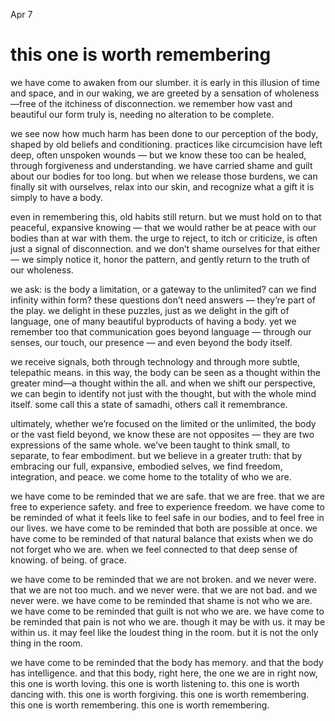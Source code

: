 Apr 7
# this one is worth remembering



we have come to awaken from our slumber. it is early in this illusion of time and space, and in our waking, we are greeted by a sensation of wholeness—free of the itchiness of disconnection. we remember how vast and beautiful our form truly is, needing no alteration to be complete.

we see now how much harm has been done to our perception of the body, shaped by old beliefs and conditioning. practices like circumcision have left deep, often unspoken wounds — but we know these too can be healed, through forgiveness and understanding. we have carried shame and guilt about our bodies for too long. but when we release those burdens, we can finally sit with ourselves, relax into our skin, and recognize what a gift it is simply to have a body.

even in remembering this, old habits still return. but we must hold on to that peaceful, expansive knowing — that we would rather be at peace with our bodies than at war with them. the urge to reject, to itch or criticize, is often just a signal of disconnection. and we don’t shame ourselves for that either — we simply notice it, honor the pattern, and gently return to the truth of our wholeness.

we ask: is the body a limitation, or a gateway to the unlimited? can we find infinity within form? these questions don’t need answers — they’re part of the play. we delight in these puzzles, just as we delight in the gift of language, one of many beautiful byproducts of having a body. yet we remember too that communication goes beyond language — through our senses, our touch, our presence — and even beyond the body itself.

we receive signals, both through technology and through more subtle, telepathic means. in this way, the body can be seen as a thought within the greater mind—a thought within the all. and when we shift our perspective, we can begin to identify not just with the thought, but with the whole mind itself. some call this a state of samadhi, others call it remembrance.

ultimately, whether we’re focused on the limited or the unlimited, the body or the vast field beyond, we know these are not opposites — they are two expressions of the same whole. we’ve been taught to think small, to separate, to fear embodiment. but we believe in a greater truth: that by embracing our full, expansive, embodied selves, we find freedom, integration, and peace. we come home to the totality of who we are.

we have come to be reminded that we are safe. that we are free. that we are free to experience safety. and free to experience freedom. we have come to be reminded of what it feels like to feel safe in our bodies, and to feel free in our lives. we have come to be reminded that both are possible at once. we have come to be reminded of that natural balance that exists when we do not forget who we are. when we feel connected to that deep sense of knowing. of being. of grace.

we have come to be reminded that we are not broken. and we never were. that we are not too much. and we never were. that we are not bad. and we never were. we have come to be reminded that shame is not who we are. we have come to be reminded that guilt is not who we are. we have come to be reminded that pain is not who we are. though it may be with us. it may be within us. it may feel like the loudest thing in the room. but it is not the only thing in the room.

we have come to be reminded that the body has memory. and that the body has intelligence. and that this body, right here, the one we are in right now, this one is worth loving. this one is worth listening to. this one is worth dancing with. this one is worth forgiving. this one is worth remembering. this one is worth remembering. this one is worth remembering.